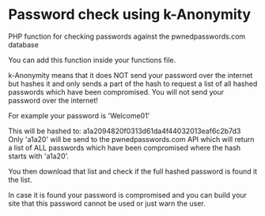 # Password check using k-Anonymity
PHP function for checking passwords against the pwnedpasswords.com database

You can add this function inside your functions file.

k-Anonymity means that it does NOT send your password over the internet but hashes it and only sends a part of the hash to request a list of all hashed passwords which have been compromised. 
You will not send your password over the internet!

For example your password is 'Welcome01'

This will be hashed to: a1a2094820f0313d61da4f44032013eaf6c2b7d3
Only 'a1a20' will be send to the pwnedpasswords.com API which will return a list of ALL passwords which have been compromised where the hash starts with 'a1a20'. 

You then download that list and check if the full hashed password is found it the list.

In case it is found your password is compromised and you can build your site that this password cannot be used or just warn the user.